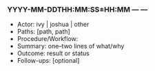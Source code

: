 ### YYYY-MM-DDTHH:MM:SS±HH:MM — <type> — <short summary>

- Actor: ivy | joshua | other
- Paths: [path, path]
- Procedure/Workflow: <id or path>
- Summary: one–two lines of what/why
- Outcome: result or status
- Follow-ups: [optional]

